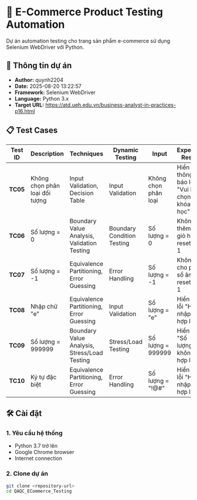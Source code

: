 # 🧪 E-Commerce Product Testing Automation

Dự án automation testing cho trang sản phẩm e-commerce sử dụng Selenium WebDriver với Python.

## 👤 **Thông tin dự án**
- **Author:** quynh2204
- **Date:** 2025-08-20 13:22:57
- **Framework:** Selenium WebDriver
- **Language:** Python 3.x
- **Target URL:** https://atd.ueh.edu.vn/business-analyst-in-practices-p16.html

## 📋 **Test Cases**

| Test ID | Description | Techniques | Dynamic Testing | Input | Expected Result |
|---------|-------------|------------|-----------------|-------|-----------------|
| **TC05** | Không chọn phân loại đối tượng | Input Validation, Decision Table | Input Validation | Không chọn phân loại | Hiển thị thông báo lỗi "Vui lòng chọn một khóa học" |
| **TC06** | Số lượng = 0 | Boundary Value Analysis, Validation Testing | Boundary Condition Testing | Số lượng = 0 | Không thêm vào giỏ hàng, reset về 1 |
| **TC07** | Số lượng = -1 | Equivalence Partitioning, Error Guessing | Error Handling | Số lượng = -1 | Không cho phép số âm, reset về 1 |
| **TC08** | Nhập chữ "e" | Equivalence Partitioning, Error Guessing | Input Validation | Số lượng = "e" | Hiển thị lỗi "Hãy nhập số hợp lệ" |
| **TC09** | Số lượng = 999999 | Boundary Value Analysis, Stress/Load Testing | Stress/Load Testing | Số lượng = 999999 | Hiển thị "Số lượng không hợp lệ" |
| **TC10** | Ký tự đặc biệt | Equivalence Partitioning, Error Guessing | Error Handling | Số lượng = "!@#" | Hiển thị lỗi "Hãy nhập số hợp lệ" |

## 🛠️ **Cài đặt**

### **1. Yêu cầu hệ thống**
- Python 3.7 trở lên
- Google Chrome browser
- Internet connection

### **2. Clone dự án**
```bash
git clone <repository-url>
cd QAQC_ECommerce_Testing